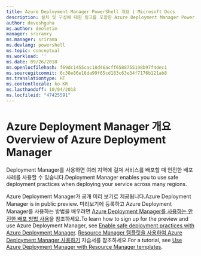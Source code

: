 ```yaml
---
title: Azure Deployment Manager PowerShell 개요 | Microsoft Docs
description: 설치 및 구성에 대한 링크를 포함한 Azure Deployment Manager PowerShell 개요입니다.
author: deveshguha
ms.author: deoletim
manager: sriramry
ms.manager: srirama
ms.devlang: powershell
ms.topic: conceptual
ms.workload: ''
ms.date: 09/26/2018
ms.openlocfilehash: f69dc1455cac18d46acff6588755198b97f4dec1
ms.sourcegitcommit: 6c38e86e16da99f65cd183c63e34f7176b121ab8
ms.translationtype: HT
ms.contentlocale: ko-KR
ms.lasthandoff: 10/04/2018
ms.locfileid: "47425591"
---
```

# <a name="overview-of-azure-deployment-manager"></a><span data-ttu-id="b6024-103">Azure Deployment Manager 개요</span><span class="sxs-lookup"><span data-stu-id="b6024-103">Overview of Azure Deployment Manager</span></span>

<span data-ttu-id="b6024-104">Deployment Manager를 사용하면 여러 지역에 걸쳐 서비스를 배포할 때 안전한 배포 사례를 사용할 수 있습니다.</span><span class="sxs-lookup"><span data-stu-id="b6024-104">Deployment Manager enables you to use safe deployment practices when deploying your service across many regions.</span></span>

<span data-ttu-id="b6024-105">Azure Deployment Manager가 공개 미리 보기로 제공됩니다.</span><span class="sxs-lookup"><span data-stu-id="b6024-105">Azure Deployment Manager is in public preview.</span></span> <span data-ttu-id="b6024-106">미리보기에 등록하고 Azure Deployment Manager를 사용하는 방법을 배우려면 [Azure Deployment Manager를 사용하는 안전한 배포 방법 사용](https://docs.microsoft.com/en-us/azure/azure-resource-manager/deployment-manager-overview)을 참조하세요.</span><span class="sxs-lookup"><span data-stu-id="b6024-106">To learn how to sign up for the preview and use Azure Deployment Manager, see [Enable safe deployment practices with Azure Deployment Manager](https://docs.microsoft.com/en-us/azure/azure-resource-manager/deployment-manager-overview).</span></span> <span data-ttu-id="b6024-107">[Resource Manager 템플릿을 사용하여 Azure Deployment Manager 사용하기](https://docs.microsoft.com/en-us/azure/azure-resource-manager/deployment-manager-tutorial) 자습서를 참조하세요.</span><span class="sxs-lookup"><span data-stu-id="b6024-107">For a tutorial, see [Use Azure Deployment Manager with Resource Manager templates](https://docs.microsoft.com/en-us/azure/azure-resource-manager/deployment-manager-tutorial).</span></span>